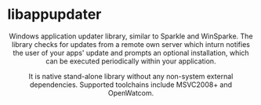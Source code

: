 # libappupdater

<p align="center">Windows application updater library, similar to Sparkle and WinSparke. The library checks for updates from a remote own server which inturn notifies the user of your apps' update and prompts an optional installation, which can be executed periodically within your application.</p>

<p align="center">It is native stand-alone library without any non-system external dependencies. Supported toolchains include MSVC2008+ and OpenWatcom.</p>
